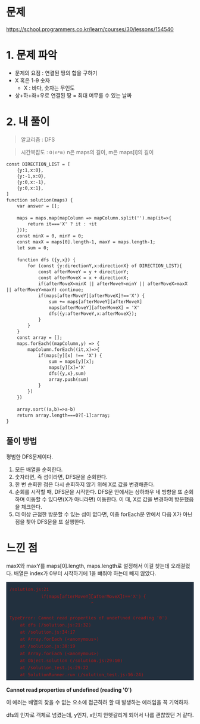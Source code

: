 # 문제
https://school.programmers.co.kr/learn/courses/30/lessons/154540

# 1. 문제 파악

- 문제의 요점 : 연결된 땅의 합을 구하기
- X 혹은 1-9 숫자
    - X : 바다, 숫자는 무인도
- 상+하+좌+우로 연결된 땅 = 최대 머무룰 수 있는 날짜

# 2. 내 풀이

> 알고리즘 : DFS
> 

> 시간복잡도 : `O(n*m)` n은 maps의 길이, m은 maps[i]의 길이
> 

```tsx
const DIRECTION_LIST = [
    {y:1,x:0},
    {y:-1,x:0},
    {y:0,x:-1},
    {y:0,x:1},
]
function solution(maps) {
    var answer = [];

    maps = maps.map(mapColumn => mapColumn.split('').map(it=>{
        return it==='X' ? it : +it
    }));
    const minX = 0, minY = 0;
    const maxX = maps[0].length-1, maxY = maps.length-1; 
    let sum = 0;
    
    function dfs ({y,x}) {
        for (const {y:directionY,x:directionX} of DIRECTION_LIST){
            const afterMoveY = y + directionY;
            const afterMoveX = x + directionX;
            if(afterMoveX<minX || afterMoveY<minY || afterMoveX>maxX || afterMoveY>maxY) continue;
            if(maps[afterMoveY][afterMoveX]!=='X') {
                sum += maps[afterMoveY][afterMoveX]
                maps[afterMoveY][afterMoveX] = 'X'
                dfs({y:afterMoveY,x:afterMoveX});
            }
        }
    }
    const array = [];
    maps.forEach((mapColumn,y) => {
        mapColumn.forEach((it,x)=>{
            if(maps[y][x] !== 'X') {
                sum = maps[y][x];
                maps[y][x]='X'
                dfs({y,x},sum)
                array.push(sum)
            }
        })
    })
    
    array.sort((a,b)=>a-b)
    return array.length===0?[-1]:array;
}
```

## 풀이 방법

평범한 DFS문제이다.

1. 모든 배열을 순회한다. 
2. 숫자라면, 즉 섬이라면, DFS문을 순회한다.
3. 한 번 순회한 점은 다시 순회하지 않기 위해 X로 값을 변경해준다.
4. 순회를 시작할 때, DFS문을 시작한다. DFS문 안에서는 상하좌우 네 방향을 또 순회하며 이동할 수 있다면(X가 아니라면) 이동한다. 이 때, X로 값을 변경하여 방문했음을 체크한다.
5. 더 이상 근접한 방문할 수 있는 섬이 없다면, 이중 forEach문 안에서 다음 X가 아닌 점을 찾아 DFS문을 또 실행한다.

# 느낀 점

maxX와 maxY를 maps[0].length, maps.length로 설정해서 이걸 찾는데 오래걸렸다. 배열은 index가 0부터 시작하기에 1을 뺴줘야 하는데 빼지 않았다.

![Alt text](image.png)

**Cannot read properties of undefined (reading '0')**

이 에러는 배열의 찾을 수 없는 요소에 접근하려 할 때 발생하는 에러임을 꼭 기억하자.

dfs의 인자로 객체로 넘겼는데, y인지, x인지 안헷갈리게 되어서 나름 괜찮았던 거 같다.